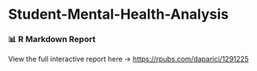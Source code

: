 # Student-Mental-Health-Analysis

### 📊 R Markdown Report  
View the full interactive report here → https://rpubs.com/daparici/1291225
